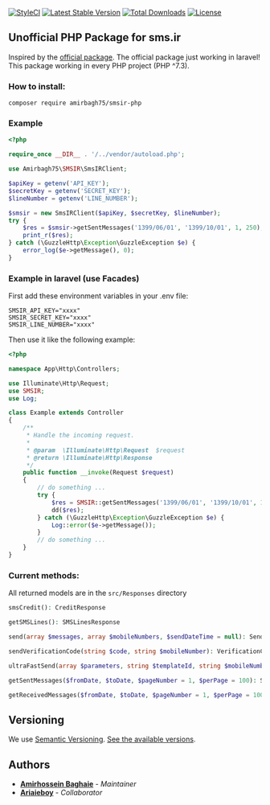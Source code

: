 [![StyleCI](https://github.styleci.io/repos/305987675/shield?branch=main)](https://github.styleci.io/repos/305987675?branch=main) [![Latest Stable Version](https://poser.pugx.org/amirbagh75/smsir-php/v)](//packagist.org/packages/amirbagh75/smsir-php) [![Total Downloads](https://poser.pugx.org/amirbagh75/smsir-php/downloads)](//packagist.org/packages/amirbagh75/smsir-php) [![License](https://poser.pugx.org/amirbagh75/smsir-php/license)](//packagist.org/packages/amirbagh75/smsir-php)
## Unofficial PHP Package for sms.ir

Inspired by the [official package](https://github.com/IPeCompany/SmsirLaravel). The official package just working in laravel! This package working in every PHP project (PHP ^7.3).

### How to install:
```
composer require amirbagh75/smsir-php
```

### Example
```php
<?php

require_once __DIR__ . '/../vendor/autoload.php';

use Amirbagh75\SMSIR\SmsIRClient;

$apiKey = getenv('API_KEY');
$secretKey = getenv('SECRET_KEY');
$lineNumber = getenv('LINE_NUMBER');

$smsir = new SmsIRClient($apiKey, $secretKey, $lineNumber);
try {
    $res = $smsir->getSentMessages('1399/06/01', '1399/10/01', 1, 250);
    print_r($res);
} catch (\GuzzleHttp\Exception\GuzzleException $e) {
    error_log($e->getMessage(), 0);
}
```


### Example in laravel (use Facades)

First add these environment variables in your .env file:

```
SMSIR_API_KEY="xxxx"
SMSIR_SECRET_KEY="xxxx"
SMSIR_LINE_NUMBER="xxxx"
```
Then use it like the following example:

```php
<?php

namespace App\Http\Controllers;

use Illuminate\Http\Request;
use SMSIR;
use Log;

class Example extends Controller
{
    /**
     * Handle the incoming request.
     *
     * @param  \Illuminate\Http\Request  $request
     * @return \Illuminate\Http\Response
     */
    public function __invoke(Request $request)
    {
        // do something ...
        try {
            $res = SMSIR::getSentMessages('1399/06/01', '1399/10/01', 1, 250);
            dd($res);
        } catch (\GuzzleHttp\Exception\GuzzleException $e) {
            Log::error($e->getMessage());
        }
        // do something ...
    }
}
```


### Current methods:

All returned models are in the `src/Responses` directory

```php
smsCredit(): CreditResponse

getSMSLines(): SMSLinesResponse

send(array $messages, array $mobileNumbers, $sendDateTime = null): SendResponse

sendVerificationCode(string $code, string $mobileNumber): VerificationCodeResponse

ultraFastSend(array $parameters, string $templateId, string $mobileNumber): VerificationCodeResponse

getSentMessages($fromDate, $toDate, $pageNumber = 1, $perPage = 100): SentMessagesResponse

getReceivedMessages($fromDate, $toDate, $pageNumber = 1, $perPage = 100): ReceivedMessagesResponse
```

## Versioning

We use [Semantic Versioning](http://semver.org/). [See the available versions](https://github.com/amirbagh75/smsir-php/releases).

## Authors

- **[Amirhossein Baghaie](https://github.com/amirbagh75)** - _Maintainer_
- **[Ariaieboy](https://github.com/ariaieboy)** - _Collaborator_
